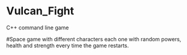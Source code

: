 # Vulcan_Fight
C++ command line game


#Space game with different characters each one with random powers, health and strength every time the game restarts.
